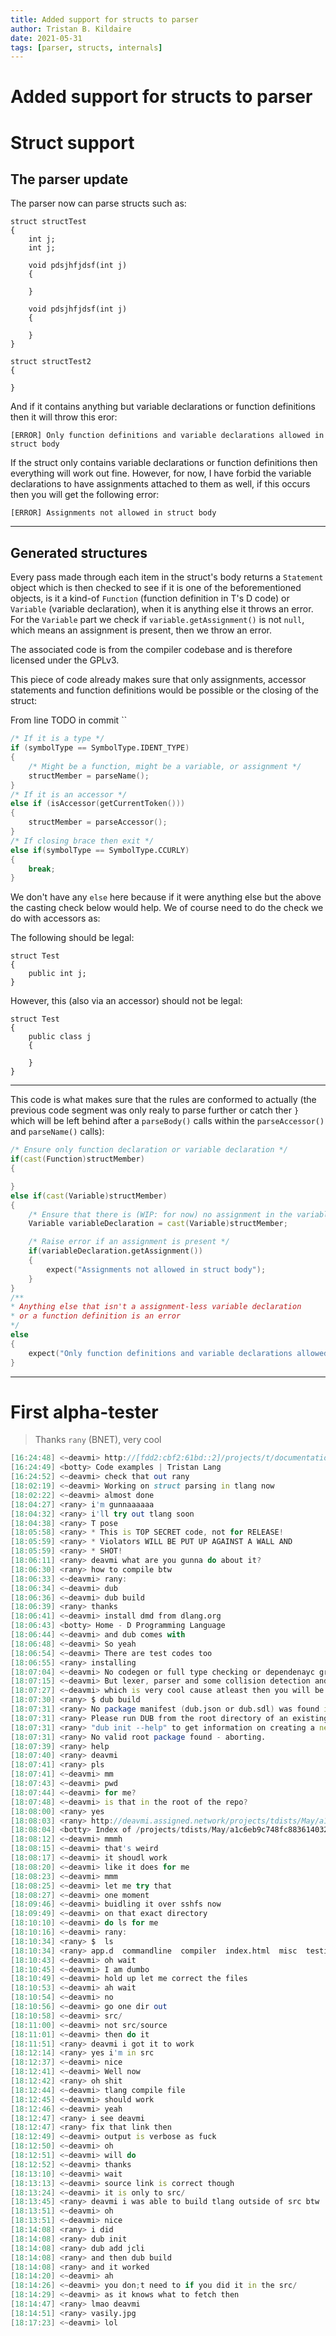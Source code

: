 ```yaml
---
title: Added support for structs to parser
author: Tristan B. Kildaire
date: 2021-05-31
tags: [parser, structs, internals]
---
```


# Added support for structs to parser

# Struct support

## The parser update

The parser now can parse structs such as:

```
struct structTest
{
    int j;
    int j;

    void pdsjhfjdsf(int j)
    {

    }

    void pdsjhfjdsf(int j)
    {

    }
}

struct structTest2
{

}
```

And if it contains anything but variable declarations or function definitions then it will throw this eror:

```
[ERROR] Only function definitions and variable declarations allowed in struct body
```

If the struct only contains variable declarations or function definitions then everything will work out fine. However, for now, I have forbid the variable declarations to have assignments attached to them as well, if this occurs then you will get the following error:

```
[ERROR] Assignments not allowed in struct body
```

---

## Generated structures

Every pass made through each item in the struct's body returns a `Statement` object which is then checked to see if it is one of the beforementioned objects, is it a kind-of `Function` (function definition in T's D code) or `Variable` (variable declaration), when it is anything else it throws an error. For the `Variable` part we check if `variable.getAssignment()` is not `null`, which means an assignment is present, then we throw an error.

The associated code is from the compiler codebase and is therefore licensed under the GPLv3.

This piece of code already makes sure that only assignments, accessor statements and function definitions would be possible or the closing of the struct:

From line TODO in commit ``

```d
/* If it is a type */
if (symbolType == SymbolType.IDENT_TYPE)
{
    /* Might be a function, might be a variable, or assignment */
    structMember = parseName();
}
/* If it is an accessor */
else if (isAccessor(getCurrentToken()))
{
    structMember = parseAccessor();
}
/* If closing brace then exit */
else if(symbolType == SymbolType.CCURLY)
{
    break;
}
```

We don't have any `else` here because if it were anything else but the above the casting check below would help. We of course need to do the check we do with accessors as:

The following should be legal:

```
struct Test
{
    public int j;
}
```

However, this (also via an accessor) should not be legal:

```
struct Test
{
    public class j
    {

    }
}
```

---

This code is what makes sure that the rules are conformed to actually (the previous code segment was only realy to parse further or catch ther `}` which will be left behind after a `parseBody()` calls within the `parseAccessor()` and `parseName()` calls):

```d
/* Ensure only function declaration or variable declaration */
if(cast(Function)structMember)
{

}
else if(cast(Variable)structMember)
{
    /* Ensure that there is (WIP: for now) no assignment in the variable declaration */
    Variable variableDeclaration = cast(Variable)structMember;

    /* Raise error if an assignment is present */
    if(variableDeclaration.getAssignment())
    {
        expect("Assignments not allowed in struct body");
    }
}
/**
* Anything else that isn't a assignment-less variable declaration
* or a function definition is an error
*/
else
{
    expect("Only function definitions and variable declarations allowed in struct body");
}   
```

---

# First alpha-tester

> Thanks `rany` (BNET), very cool

```d
[16:24:48] <~deavmi> http://[fdd2:cbf2:61bd::2]/projects/t/documentation/examples/
[16:24:49] <botty> Code examples | Tristan Lang
[16:24:52] <~deavmi> check that out rany
[18:02:19] <~deavmi> Working on struct parsing in tlang now
[18:02:22] <~deavmi> almost done
[18:04:27] <rany> i'm gunnaaaaaa 
[18:04:32] <rany> i'll try out tlang soon 
[18:04:38] <rany> T pose
[18:05:58] <rany> * This is TOP SECRET code, not for RELEASE!
[18:05:59] <rany> * Violators WILL BE PUT UP AGAINST A WALL AND
[18:05:59] <rany> * SHOT!
[18:06:11] <rany> deavmi what are you gunna do about it? 
[18:06:30] <rany> how to compile btw
[18:06:33] <~deavmi> rany: 
[18:06:34] <~deavmi> dub
[18:06:36] <~deavmi> dub build
[18:06:39] <rany> thanks
[18:06:41] <~deavmi> install dmd from dlang.org
[18:06:43] <botty> Home - D Programming Language
[18:06:44] <~deavmi> and dub comes with
[18:06:48] <~deavmi> So yeah
[18:06:54] <~deavmi> There are test codes too
[18:06:55] <rany> installing 
[18:07:04] <~deavmi> No codegen or full type checking or dependenayc graph generaiton yet
[18:07:15] <~deavmi> But lexer, parser and some collision detection and path resolution works
[18:07:27] <~deavmi> which is very cool cause atleast then you will be able to see some data structures being generated
[18:07:30] <rany> $ dub build 
[18:07:31] <rany> No package manifest (dub.json or dub.sdl) was found in
[18:07:31] <rany> Please run DUB from the root directory of an existing package, or run
[18:07:31] <rany> "dub init --help" to get information on creating a new package.
[18:07:31] <rany> No valid root package found - aborting.
[18:07:39] <rany> help 
[18:07:40] <rany> deavmi
[18:07:41] <rany> pls
[18:07:41] <~deavmi> mm
[18:07:43] <~deavmi> pwd
[18:07:44] <~deavmi> for me?
[18:07:48] <~deavmi> is that in the root of the repo?
[18:08:00] <rany> yes
[18:08:03] <rany> http://deavmi.assigned.network/projects/tdists/May/a1c6eb9c748fc8836140329f2bc63bd03a282d2a/src/source/tlang/
[18:08:04] <botty> Index of /projects/tdists/May/a1c6eb9c748fc8836140329f2bc63bd03a282d2a/src/source/tlang/
[18:08:12] <~deavmi> mmmh
[18:08:15] <~deavmi> that's weird
[18:08:17] <~deavmi> it shoudl work
[18:08:20] <~deavmi> like it does for me
[18:08:23] <~deavmi> mmm
[18:08:25] <~deavmi> let me try that
[18:08:27] <~deavmi> one moment
[18:09:46] <~deavmi> buidling it over sshfs now
[18:09:49] <~deavmi> on that exact directory
[18:10:10] <~deavmi> do ls for me
[18:10:16] <~deavmi> rany: 
[18:10:34] <rany> $  ls
[18:10:34] <rany> app.d  commandline  compiler  index.html  misc  testing
[18:10:43] <~deavmi> oh wait
[18:10:45] <~deavmi> I am dumbo
[18:10:49] <~deavmi> hold up let me correct the files
[18:10:53] <~deavmi> ah wait
[18:10:54] <~deavmi> no
[18:10:56] <~deavmi> go one dir out
[18:10:58] <~deavmi> src/
[18:11:00] <~deavmi> not src/source
[18:11:01] <~deavmi> then do it
[18:11:51] <rany> deavmi i got it to work 
[18:12:14] <rany> yes i'm in src 
[18:12:37] <~deavmi> nice
[18:12:41] <~deavmi> Well now 
[18:12:42] <rany> oh shit 
[18:12:44] <~deavmi> tlang compile file
[18:12:45] <~deavmi> should work
[18:12:46] <~deavmi> yeah
[18:12:47] <rany> i see deavmi
[18:12:47] <rany> fix that link then 
[18:12:49] <~deavmi> output is verbose as fuck
[18:12:50] <~deavmi> oh
[18:12:51] <~deavmi> will do
[18:12:52] <~deavmi> thanks
[18:13:10] <~deavmi> wait
[18:13:13] <~deavmi> source link is correct though
[18:13:24] <~deavmi> it is only to src/
[18:13:45] <rany> deavmi i was able to build tlang outside of src btw
[18:13:51] <~deavmi> oh
[18:13:51] <~deavmi> nice
[18:14:08] <rany> i did 
[18:14:08] <rany> dub init
[18:14:08] <rany> dub add jcli
[18:14:08] <rany> and then dub build
[18:14:08] <rany> and it worked
[18:14:20] <~deavmi> ah
[18:14:26] <~deavmi> you don;t need to if you did it in the src/
[18:14:29] <~deavmi> as it knows what to fetch then
[18:14:47] <rany> lmao deavmi
[18:14:51] <rany> vasily.jpg 
[18:17:23] <~deavmi> lol
```